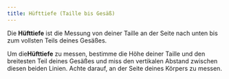 ```yaml
---
title: Hüfttiefe (Taille bis Gesäß)
---
```


Die **Hüfttiefe** ist die Messung von deiner Taille an der Seite nach unten bis zum vollsten Teils deines Gesäßes.

Um die**Hüfttiefe** zu messen, bestimme die Höhe deiner Taille und den breitesten Teil deines Gesäßes und miss den vertikalen Abstand zwischen diesen beiden Linien. Achte darauf, an der Seite deines Körpers zu messen.
